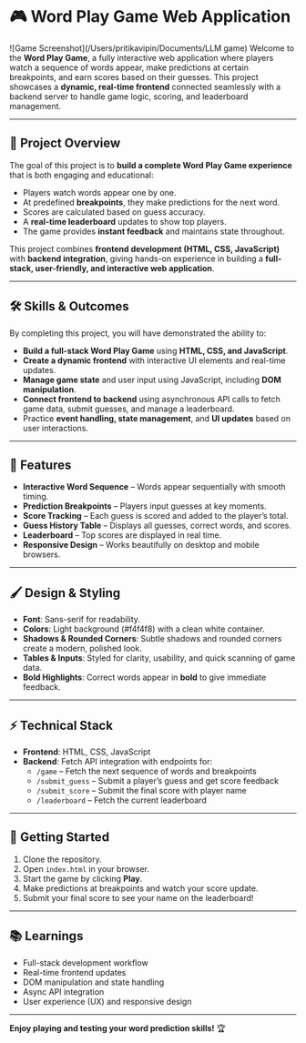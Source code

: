 # 🎮 Word Play Game Web Application
![Game Screenshot](/Users/pritikavipin/Documents/LLM game)
Welcome to the **Word Play Game**, a fully interactive web application where players watch a sequence of words appear, make predictions at certain breakpoints, and earn scores based on their guesses. This project showcases a **dynamic, real-time frontend** connected seamlessly with a backend server to handle game logic, scoring, and leaderboard management.

---

## 🌟 Project Overview

The goal of this project is to **build a complete Word Play Game experience** that is both engaging and educational:

- Players watch words appear one by one.
- At predefined **breakpoints**, they make predictions for the next word.
- Scores are calculated based on guess accuracy.
- A **real-time leaderboard** updates to show top players.
- The game provides **instant feedback** and maintains state throughout.

This project combines **frontend development (HTML, CSS, JavaScript)** with **backend integration**, giving hands-on experience in building a **full-stack, user-friendly, and interactive web application**.

---

## 🛠 Skills & Outcomes

By completing this project, you will have demonstrated the ability to:

- **Build a full-stack Word Play Game** using **HTML, CSS, and JavaScript**.
- **Create a dynamic frontend** with interactive UI elements and real-time updates.
- **Manage game state** and user input using JavaScript, including **DOM manipulation**.
- **Connect frontend to backend** using asynchronous API calls to fetch game data, submit guesses, and manage a leaderboard.
- Practice **event handling, state management**, and **UI updates** based on user interactions.

---

## 🎨 Features

- **Interactive Word Sequence** – Words appear sequentially with smooth timing.
- **Prediction Breakpoints** – Players input guesses at key moments.
- **Score Tracking** – Each guess is scored and added to the player’s total.
- **Guess History Table** – Displays all guesses, correct words, and scores.
- **Leaderboard** – Top scores are displayed in real time.
- **Responsive Design** – Works beautifully on desktop and mobile browsers.

---

## 🖌 Design & Styling

- **Font**: Sans-serif for readability.
- **Colors**: Light background (#f4f4f8) with a clean white container.
- **Shadows & Rounded Corners**: Subtle shadows and rounded corners create a modern, polished look.
- **Tables & Inputs**: Styled for clarity, usability, and quick scanning of game data.
- **Bold Highlights**: Correct words appear in **bold** to give immediate feedback.

---

## ⚡ Technical Stack

- **Frontend**: HTML, CSS, JavaScript  
- **Backend**: Fetch API integration with endpoints for:
  - `/game` – Fetch the next sequence of words and breakpoints
  - `/submit_guess` – Submit a player’s guess and get score feedback
  - `/submit_score` – Submit the final score with player name
  - `/leaderboard` – Fetch the current leaderboard

---

## 🚀 Getting Started

1. Clone the repository.  
2. Open `index.html` in your browser.  
3. Start the game by clicking **Play**.  
4. Make predictions at breakpoints and watch your score update.  
5. Submit your final score to see your name on the leaderboard!

---

## 📚 Learnings

- Full-stack development workflow
- Real-time frontend updates
- DOM manipulation and state handling
- Async API integration
- User experience (UX) and responsive design

---

**Enjoy playing and testing your word prediction skills!** 🏆
